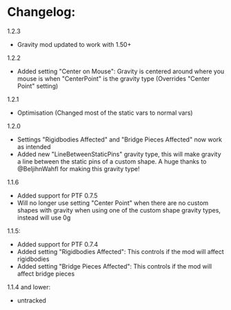# Changelog:

1.2.3
- Gravity mod updated to work with 1.50+

1.2.2
- Added setting "Center on Mouse": Gravity is centered around where you mouse is when "CenterPoint" is the gravity type (Overrides "Center Point" setting)

1.2.1
- Optimisation (Changed most of the static vars to normal vars)

1.2.0
- Settings "Rigidbodies Affected" and "Bridge Pieces Affected" now work as intended
- Added new "LineBetweenStaticPins" gravity type, this will make gravity a line between the static pins of a custom shape. A huge thanks to @BeljihnWahfl for making this gravity type!

1.1.6
- Added support for PTF 0.7.5
- Will no longer use setting "Center Point" when there are no custom shapes with gravity when using one of the custom shape gravity types, instead will use 0g

1.1.5:
- Added support for PTF 0.7.4
- Added setting "Rigidbodies Affected": This controls if the mod will affect rigidbodies
- Added setting "Bridge Pieces Affected": This controls if the mod will affect bridge pieces

1.1.4 and lower:
- untracked

